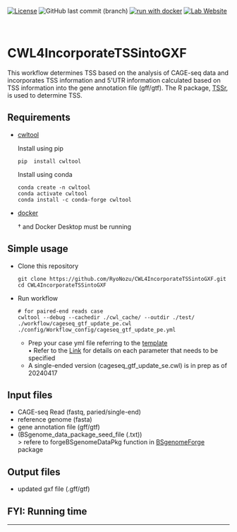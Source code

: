 [![License](https://img.shields.io/badge/License-MIT-blue.svg)](./LICENSE)
![GitHub last commit (branch)](https://img.shields.io/github/last-commit/RyoNozu/CWL4IncorporateTSSintoGXF/main)
[![run with docker](https://img.shields.io/badge/run%20with-docker-0db7ed?labelColor=000000&logo=docker)](https://www.docker.com/)
[![Lab Website](https://img.shields.io/badge/Lab%20Website-bonohulab-informational?style=flat-square)](https://bonohu.hiroshima-u.ac.jp/)

&nbsp;

# CWL4IncorporateTSSintoGXF

This workflow determines TSS based on the analysis of CAGE-seq data and incorporates TSS information and 5'UTR information calculated based on TSS information into the gene annotation file (gff/gtf). The R package, [TSSr](https://github.com/Linlab-slu/TSSr), is used to determine TSS.  

## Requirements

- [cwltool](https://github.com/common-workflow-language/cwltool)  

    Install using pip  
    ```
    pip  install cwltool  
    ```

    Install using conda  
    ```
    conda create -n cwltool  
    conda activate cwltool  
    conda install -c conda-forge cwltool 
    ``` 

- [docker](https://www.docker.com/)  

    † and Docker Desktop must be running  

## Simple usage  

- Clone this repository  

    ```
    git clone https://github.com/RyoNozu/CWL4IncorporateTSSintoGXF.git
    cd CWL4IncorporateTSSintoGXF
    ```

- Run workflow  

    ```
    # for paired-end reads case
    cwltool --debug --cachedir ./cwl_cache/ --outdir ./test/ ./workflow/cageseq_gtf_update_pe.cwl ./config/Workflow_config/cageseq_gtf_update_pe.yml
    ```
    - Prep your case yml file referring to the [template](./config/workflow_template.yml)  
        • Refer to the [Link](https://view.commonwl.org/workflows/github.com/RyoNozu/CWL4IncorporateTSSintoGXF/blob/main/workflow/cageseq_gtf_update_pe.cwl) for details on each parameter that needs to be specified  
    - A single-ended version (cageseq_gtf_update_se.cwl) is in prep as of 20240417  

## Input files  

- CAGE-seq Read (fastq, paried/single-end)  
- reference genome (fasta)  
- gene annotation file (gff/gtf)  
- (BSgenome_data_package_seed_file (.txt))  
        > refere to forgeBSgenomeDataPkg function in [BSgenomeForge](https://bioconductor.org/packages/release/bioc/html/BSgenomeForge.html) package  

## Output files  

- updated gxf file (.gff/gtf)  

## FYI: Running time

***
